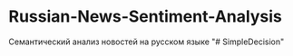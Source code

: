 # Russian-News-Sentiment-Analysis
Семантический анализ новостей на русском языке
"# SimpleDecision" 
